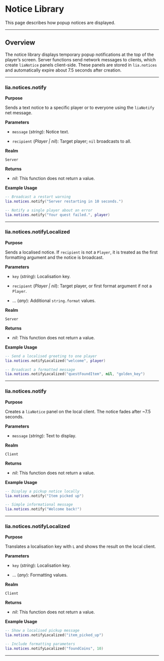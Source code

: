 # Notice Library

This page describes how popup notices are displayed.

---

## Overview

The notice library displays temporary popup notifications at the top of the player’s screen. Server functions send network messages to clients, which create `liaNotice` panels client-side. These panels are stored in `lia.notices` and automatically expire about 7.5 seconds after creation.

---

### lia.notices.notify

**Purpose**

Sends a text notice to a specific player or to everyone using the `liaNotify` net message.

**Parameters**

* `message` (*string*): Notice text.

* `recipient` (*Player | nil*): Target player; `nil` broadcasts to all.

**Realm**

`Server`

**Returns**

* *nil*: This function does not return a value.

**Example Usage**

```lua
-- Broadcast a restart warning
lia.notices.notify("Server restarting in 10 seconds.")

-- Notify a single player about an error
lia.notices.notify("Your quest failed.", player)
```

---

### lia.notices.notifyLocalized

**Purpose**

Sends a localised notice. If `recipient` is not a `Player`, it is treated as the first formatting argument and the notice is broadcast.

**Parameters**

* `key` (*string*): Localisation key.

* `recipient` (*Player | nil*): Target player, or first format argument if not a `Player`.

* … (*any*): Additional `string.format` values.

**Realm**

`Server`

**Returns**

* *nil*: This function does not return a value.

**Example Usage**

```lua
-- Send a localised greeting to one player
lia.notices.notifyLocalized("welcome", player)

-- Broadcast a formatted message
lia.notices.notifyLocalized("questFoundItem", nil, "golden_key")
```

---

### lia.notices.notify

**Purpose**

Creates a `liaNotice` panel on the local client. The notice fades after \~7.5 seconds.

**Parameters**

* `message` (*string*): Text to display.

**Realm**

`Client`

**Returns**

* *nil*: This function does not return a value.

**Example Usage**

```lua
-- Display a pickup notice locally
lia.notices.notify("Item picked up")

-- Simple informational message
lia.notices.notify("Welcome back!")
```

---

### lia.notices.notifyLocalized

**Purpose**

Translates a localisation key with `L` and shows the result on the local client.

**Parameters**

* `key` (*string*): Localisation key.

* … (*any*): Formatting values.

**Realm**

`Client`

**Returns**

* *nil*: This function does not return a value.

**Example Usage**

```lua
-- Show a localised pickup message
lia.notices.notifyLocalized("item_picked_up")

-- Include formatting parameters
lia.notices.notifyLocalized("foundCoins", 10)
```

---

